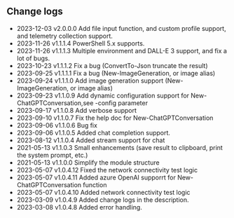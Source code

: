 ## Change logs

- 2023-12-03    v2.0.0.0    Add file input function, and custom profile support, and telemetry collection support.
- 2023-11-26    v1.1.1.4    PowerShell 5.x supports.
- 2023-11-26    v1.1.1.3    Multiple environment and DALL-E 3 support, and fix a lot of bugs.
- 2023-10-23    v1.1.1.2    Fix a bug (ConvertTo-Json truncate the result)
- 2023-09-25    v1.1.1.1    Fix a bug (New-ImageGeneration, or image alias)
- 2023-09-24    v1.1.1.0    Add image generation support (New-ImageGeneration, or image alias)
- 2023-09-23    v1.1.0.9    Add dynamic configuration support for New-ChatGPTConversation,see -config parameter
- 2023-09-17    v1.1.0.8    Add verbose support
- 2023-09-10    v1.1.0.7    Fix the help doc for New-ChatGPTConversation
- 2023-09-06    v1.1.0.6    Bug fix
- 2023-09-06    v1.1.0.5    Added chat completion support.
- 2023-08-12    v1.1.0.4    Added stream support for chat
- 2021-05-13    v1.1.0.3    Small enhancements (save result to clipboard, print the system prompt, etc.)
- 2021-05-13    v1.1.0.0    Simplify the module structure
- 2023-05-07    v1.0.4.12   Fixed the network connectivity test logic
- 2023-05-07    v1.0.4.11   Added azure OpenAI supporrt for New-ChatGPTConversation function
- 2023-05-07    v1.0.4.10   Added network connectivity test logic
- 2023-03-09    v1.0.4.9    Added change logs in the description.
- 2023-03-08    v1.0.4.8    Added error handling.